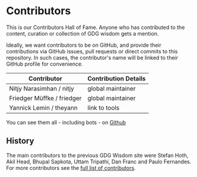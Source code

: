 # Contributors

This is our Contributors Hall of Fame. Anyone who has contributed to the content, curation or collection of GDG wisdom gets a mention.

Ideally, we want contributors to be on GitHub, and provide their contributions via GitHub issues, pull requests or direct commits to this repository. In such cases, the contributor's name will be linked to their GitHub profile for convenience.

| Contributor | Contribution Details |
| --- | --- |
| Nitjy Narasimhan / nitjy | global maintainer |
| Friedger Müffke / friedger | global maintainer |
| Yannick Lemin / theyann | link to tools |

You can see them all - including bots - on [Github](https://github.com/gdg-wisdom/wisdom-2015/graphs/contributors)


## History
The main contributors to the previous GDG Wisdom site were 
Stefan Hoth, Akil Head, Bhupal Sapkota, Uttam Tripathi, Dan Franc and Paulo Fernandes. 
For more contributors see the [full list of contributors](https://sites.google.com/site/gdgwisdom/home/contributors).

